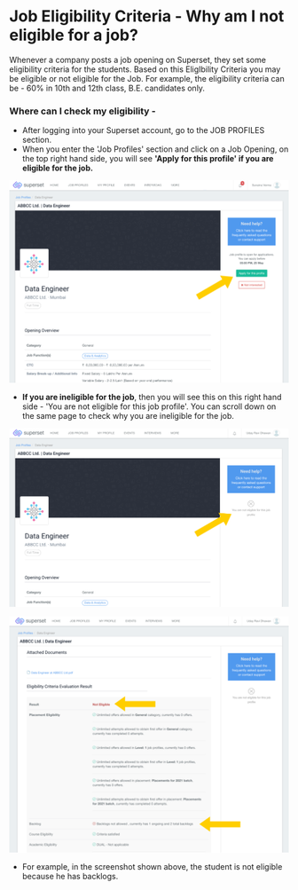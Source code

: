 # Job Eligibility Criteria - Why am I not eligible for a job?

Whenever a company posts a job opening on Superset, they set some eligibility criteria for the students. Based on this EligIbility Criteria you may be eligible or not eligible for the Job. For example, the eligibility criteria can be - 60% in 10th and 12th class, B.E. candidates only.

### Where can I check my eligibility - 

* After logging into your Superset account, go to the JOB PROFILES section.
* When you enter the 'Job Profiles' section and click on a Job Opening, on the top right hand side, you will see **'Apply for this profile' if you are eligible for the job.**

![](../../.gitbook/assets/image%20%28210%29.png)

* **If you are ineligible for the job**, then you will see this on this right hand side - 'You are not eligible for this job profile'. You can scroll down on the same page to check why you are ineligible for the job.

![](../../.gitbook/assets/image%20%28167%29.png)

![](../../.gitbook/assets/image%20%28160%29.png)

* For example, in the screenshot shown above, the student is not eligible because he has backlogs.

